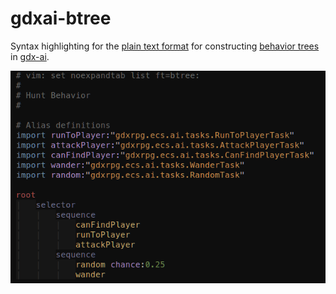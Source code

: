 gdxai-btree
===========

Syntax highlighting for the [plain text format](https://github.com/libgdx/gdx-ai/wiki/Behavior-Trees#text-format) for constructing [behavior trees](https://github.com/libgdx/gdx-ai/wiki/Behavior-Trees) in [gdx-ai](https://github.com/libgdx/gdx-ai).

![Screenshot](./screenshot.png)
